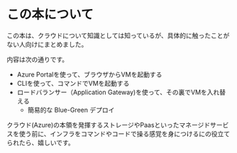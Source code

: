 # この本について

この本は、クラウドについて知識としては知っているが、具体的に触ったことがない人向けにまとめました。

内容は次の通りです。
- Azure Portalを使って、ブラウザからVMを起動する
- CLIを使って、コマンドでVMを起動する
- ロードバランサー（Application Gateway)を使って、その裏でVMを入れ替える
  - 簡易的な Blue-Green デプロイ

クラウド(Azure)の本領を発揮するストレージやPaasといったマネージドサービスを使う前に、インフラをコマンドやコードで操る感覚を身につけるにの役立てられたら、嬉しいです。

